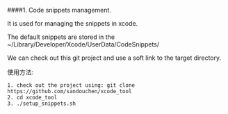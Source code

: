 ####1. Code snippets management.

It is used for managing the snippets in xcode.

The default snippets are stored in the ~/Library/Developer/Xcode/UserData/CodeSnippets/

We can check out this git project and use a soft link to the target directory.

使用方法:

	1. check out the project using: git clone https://github.com/sandouchen/xcode_tool
	2. cd xcode_tool
	3. ./setup_snippets.sh
